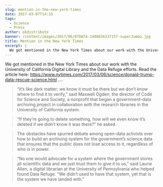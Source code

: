 ```yaml
---
slug: mention-in-the-new-york-times
date: 2017-03-07T14:33
tags:
  - Science
  - Press
author: okdistribute
banner: /content/images/2017/06/07DATA-1488836337157-superJumbo.jpg
title: Mention in the New York Times
excerpt: |
  We got mentioned in the New York Times about our work with the University of California Digital Library and the Data Refuge efforts. Read the article here: https://www.nytimes.com/2017/03/
---
```


We got mentioned in the New York Times about our work with the University of California Digital Library and the Data Refuge efforts. Read the article here:   https://www.nytimes.com/2017/03/06/science/donald-trump-data-rescue-science.html
....
>“It’s like dark matter; we know it must be there but we don’t know where to find it to verify,” said Maxwell Ogden, the director of Code for Science and Society, a nonprofit that began a government-data archiving project in collaboration with the research libraries in the University of California system.

>“If they’re going to delete something, how will we even know it’s deleted if we didn’t know it was there?” he asked.

> The obstacles have spurred debate among open-data activists over how to build an archiving system for the government’s science data that ensures that the public does not lose access to it, regardless of who is in power.

> “No one would advocate for a system where the government stores all scientific data and we just trust them to give it to us,” said Laurie Allen, a digital librarian at the University of Pennsylvania who helped found Data Refuge. “We didn’t used to have that system, yet that is the system we have landed with.”

